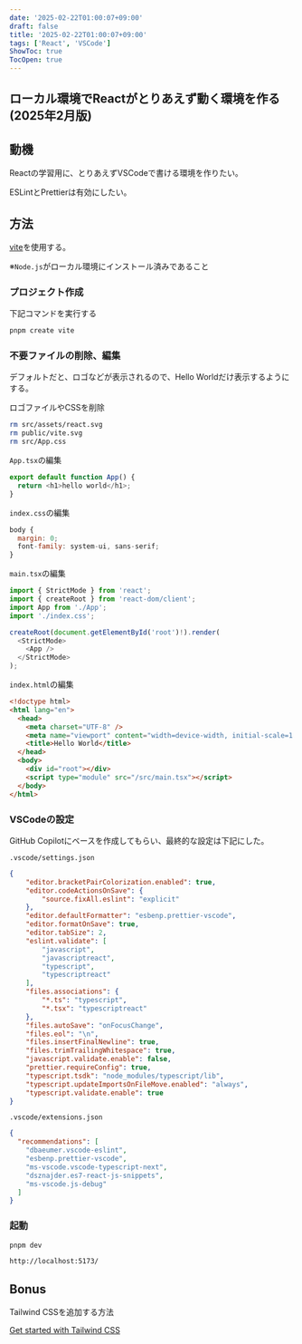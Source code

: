 ```yaml
---
date: '2025-02-22T01:00:07+09:00'
draft: false
title: '2025-02-22T01:00:07+09:00'
tags: ['React', 'VSCode']
ShowToc: true
TocOpen: true
---
```


## ローカル環境でReactがとりあえず動く環境を作る(2025年2月版)

## 動機

Reactの学習用に、とりあえずVSCodeで書ける環境を作りたい。

ESLintとPrettierは有効にしたい。

## 方法

[vite](https://ja.vite.dev/)を使用する。

※`Node.js`がローカル環境にインストール済みであること

### プロジェクト作成

下記コマンドを実行する

```bash
pnpm create vite
```

### 不要ファイルの削除、編集

デフォルトだと、ロゴなどが表示されるので、Hello Worldだけ表示するようにする。

ロゴファイルやCSSを削除

```bash
rm src/assets/react.svg
rm public/vite.svg
rm src/App.css
```

`App.tsx`の編集

```js
export default function App() {
  return <h1>hello world</h1>;
}
```

`index.css`の編集

```js
body {
  margin: 0;
  font-family: system-ui, sans-serif;
}
```

`main.tsx`の編集

```js
import { StrictMode } from 'react';
import { createRoot } from 'react-dom/client';
import App from './App';
import './index.css';

createRoot(document.getElementById('root')!).render(
  <StrictMode>
    <App />
  </StrictMode>
);
```

`index.html`の編集

```html
<!doctype html>
<html lang="en">
  <head>
    <meta charset="UTF-8" />
    <meta name="viewport" content="width=device-width, initial-scale=1.0" />
    <title>Hello World</title>
  </head>
  <body>
    <div id="root"></div>
    <script type="module" src="/src/main.tsx"></script>
  </body>
</html>
```

### VSCodeの設定

GitHub Copilotにベースを作成してもらい、最終的な設定は下記にした。

`.vscode/settings.json`

```json
{
    "editor.bracketPairColorization.enabled": true,
    "editor.codeActionsOnSave": {
        "source.fixAll.eslint": "explicit"
    },
    "editor.defaultFormatter": "esbenp.prettier-vscode",
    "editor.formatOnSave": true,
    "editor.tabSize": 2,
    "eslint.validate": [
        "javascript",
        "javascriptreact",
        "typescript",
        "typescriptreact"
    ],
    "files.associations": {
        "*.ts": "typescript",
        "*.tsx": "typescriptreact"
    },
    "files.autoSave": "onFocusChange",
    "files.eol": "\n",
    "files.insertFinalNewline": true,
    "files.trimTrailingWhitespace": true,
    "javascript.validate.enable": false,
    "prettier.requireConfig": true,
    "typescript.tsdk": "node_modules/typescript/lib",
    "typescript.updateImportsOnFileMove.enabled": "always",
    "typescript.validate.enable": true
}
```

`.vscode/extensions.json`

```json
{
  "recommendations": [
    "dbaeumer.vscode-eslint",
    "esbenp.prettier-vscode",
    "ms-vscode.vscode-typescript-next",
    "dsznajder.es7-react-js-snippets",
    "ms-vscode.js-debug"
  ]
}
```

### 起動

```bash
pnpm dev
```

`http://localhost:5173/`

## Bonus

Tailwind CSSを追加する方法

[Get started with Tailwind CSS](https://tailwindcss.com/docs/installation/using-vite)
